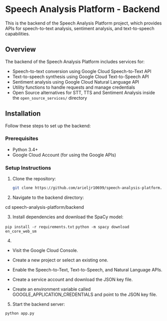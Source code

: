 # Speech Analysis Platform - Backend

This is the backend of the Speech Analysis Platform project, which provides APIs for speech-to-text analysis, sentiment analysis, and text-to-speech capabilities.

## Overview

The backend of the Speech Analysis Platform includes services for:

- Speech-to-text conversion using Google Cloud Speech-to-Text API
- Text-to-speech synthesis using Google Cloud Text-to-Speech API
- Sentiment analysis using Google Cloud Natural Language API
- Utility functions to handle requests and manage credentials
- Open Source alternatives for STT, TTS and Sentiment Analysis inside the `open_source_services/` directory

## Installation

Follow these steps to set up the backend:

### Prerequisites

- Python 3.4+
- Google Cloud Account (for using the Google APIs)

### Setup Instructions

1. Clone the repository:

   ````bash
   git clone https://github.com/arieljr10699/speech-analysis-platform.git ```

   ````

2. Navigate to the backend directory:

cd speech-analysis-platform/backend

3. Install dependencies and download the SpaCy model:

`pip install -r requirements.txt`
`python -m spacy download en_core_web_sm`

4.

- Visit the Google Cloud Console.

- Create a new project or select an existing one.

- Enable the Speech-to-Text, Text-to-Speech, and Natural Language APIs.

- Create a service account and download the JSON key file.

- Create an environment variable called GOOGLE_APPLICATION_CREDENTIALS and point to the JSON key file.

5. Start the backend server:

`python app.py`
